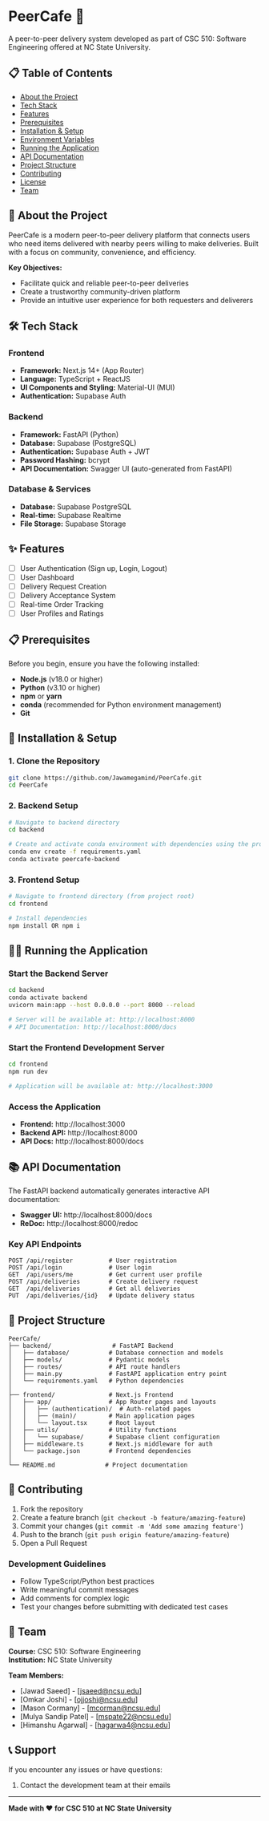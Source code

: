 # PeerCafe 🚀

A peer-to-peer delivery system developed as part of CSC 510: Software Engineering offered at NC State University.

## 📋 Table of Contents

- [About the Project](#about-the-project)
- [Tech Stack](#tech-stack)
- [Features](#features)
- [Prerequisites](#prerequisites)
- [Installation & Setup](#installation--setup)
- [Environment Variables](#environment-variables)
- [Running the Application](#running-the-application)
- [API Documentation](#api-documentation)
- [Project Structure](#project-structure)
- [Contributing](#contributing)
- [License](#license)
- [Team](#team)

## 🎯 About the Project

PeerCafe is a modern peer-to-peer delivery platform that connects users who need items delivered with nearby peers willing to make deliveries. Built with a focus on community, convenience, and efficiency.

**Key Objectives:**
- Facilitate quick and reliable peer-to-peer deliveries
- Create a trustworthy community-driven platform
- Provide an intuitive user experience for both requesters and deliverers

## 🛠 Tech Stack

### Frontend
- **Framework:** Next.js 14+ (App Router)
- **Language:** TypeScript + ReactJS
- **UI Components and Styling:** Material-UI (MUI)
- **Authentication:** Supabase Auth

### Backend
- **Framework:** FastAPI (Python)
- **Database:** Supabase (PostgreSQL)
- **Authentication:** Supabase Auth + JWT
- **Password Hashing:** bcrypt
- **API Documentation:** Swagger UI (auto-generated from FastAPI)

### Database & Services
- **Database:** Supabase PostgreSQL
- **Real-time:** Supabase Realtime
- **File Storage:** Supabase Storage

## ✨ Features

- [ ] User Authentication (Sign up, Login, Logout)
- [ ] User Dashboard
- [ ] Delivery Request Creation
- [ ] Delivery Acceptance System
- [ ] Real-time Order Tracking
- [ ] User Profiles and Ratings

## 📋 Prerequisites

Before you begin, ensure you have the following installed:

- **Node.js** (v18.0 or higher)
- **Python** (v3.10 or higher)
- **npm** or **yarn**
- **conda** (recommended for Python environment management)
- **Git**

## 🚀 Installation & Setup

### 1. Clone the Repository

```bash
git clone https://github.com/Jawamegamind/PeerCafe.git
cd PeerCafe
```

### 2. Backend Setup

```bash
# Navigate to backend directory
cd backend

# Create and activate conda environment with dependencies using the provide requirements file
conda env create -f requirements.yaml
conda activate peercafe-backend

```

### 3. Frontend Setup

```bash
# Navigate to frontend directory (from project root)
cd frontend

# Install dependencies
npm install OR npm i
```

<!-- ### 4. Database Setup (Supabase)

1. Create a new project at [supabase.com](https://supabase.com)
2. Go to **Settings** → **API** to find your project credentials
3. Create the required tables in your Supabase dashboard:

#### Users Table
```sql
CREATE TABLE "Users" (
  "UserId" SERIAL PRIMARY KEY,
  "FirstName" TEXT NOT NULL,
  "LastName" TEXT NOT NULL,
  "Email" TEXT UNIQUE NOT NULL,
  "Phone" TEXT,
  "IsAdmin" BOOLEAN DEFAULT FALSE,
  "IsActive" BOOLEAN DEFAULT TRUE,
  "Password" TEXT NOT NULL,
  "CreatedAt" TIMESTAMP DEFAULT NOW()
);
```

#### Additional tables as needed...

## 🔐 Environment Variables

### Backend Environment Variables

Create a `.env` file in the `backend/` directory:

```env
# Supabase Configuration
PROJECT_URL=https://your-project-id.supabase.co
API_KEY=your-supabase-anon-key

# Optional: Database direct connection (if needed)
# DATABASE_URL=your-database-url

# Optional: JWT Secret (if implementing custom JWT)
# JWT_SECRET=your-jwt-secret-key
```

### Frontend Environment Variables

Create a `.env.local` file in the `frontend/` directory:

```env
# Supabase Configuration
NEXT_PUBLIC_SUPABASE_URL=https://your-project-id.supabase.co
NEXT_PUBLIC_SUPABASE_ANON_KEY=your-supabase-anon-key

# Optional: API Base URL (if different from default)
# NEXT_PUBLIC_API_URL=http://localhost:8000
``` -->

## 🏃‍♂️ Running the Application

### Start the Backend Server

```bash
cd backend
conda activate backend
uvicorn main:app --host 0.0.0.0 --port 8000 --reload 

# Server will be available at: http://localhost:8000
# API Documentation: http://localhost:8000/docs
```

### Start the Frontend Development Server

```bash
cd frontend
npm run dev

# Application will be available at: http://localhost:3000
```

### Access the Application

- **Frontend:** http://localhost:3000
- **Backend API:** http://localhost:8000
- **API Docs:** http://localhost:8000/docs

## 📚 API Documentation

The FastAPI backend automatically generates interactive API documentation:

- **Swagger UI:** http://localhost:8000/docs
- **ReDoc:** http://localhost:8000/redoc

### Key API Endpoints

```
POST /api/register          # User registration
POST /api/login             # User login
GET  /api/users/me          # Get current user profile
POST /api/deliveries        # Create delivery request
GET  /api/deliveries        # Get all deliveries
PUT  /api/deliveries/{id}   # Update delivery status
```

## 📁 Project Structure

```
PeerCafe/
├── backend/                 # FastAPI Backend
│   ├── database/           # Database connection and models
│   ├── models/             # Pydantic models
│   ├── routes/             # API route handlers
│   ├── main.py             # FastAPI application entry point
│   └── requirements.yaml   # Python dependencies
│
├── frontend/               # Next.js Frontend
│   ├── app/                # App Router pages and layouts
│   │   ├── (authentication)/  # Auth-related pages
│   │   ├── (main)/         # Main application pages
│   │   └── layout.tsx      # Root layout
│   ├── utils/              # Utility functions
│   │   └── supabase/       # Supabase client configuration
│   ├── middleware.ts       # Next.js middleware for auth
│   └── package.json        # Frontend dependencies
│
└── README.md              # Project documentation
```

## 🤝 Contributing

1. Fork the repository
2. Create a feature branch (`git checkout -b feature/amazing-feature`)
3. Commit your changes (`git commit -m 'Add some amazing feature'`)
4. Push to the branch (`git push origin feature/amazing-feature`)
5. Open a Pull Request

### Development Guidelines

- Follow TypeScript/Python best practices
- Write meaningful commit messages
- Add comments for complex logic
- Test your changes before submitting with dedicated test cases

<!-- ## 📄 License

This project is licensed under the MIT License - see the [LICENSE](LICENSE) file for details. -->

## 👥 Team

**Course:** CSC 510: Software Engineering  
**Institution:** NC State University

**Team Members:**
- [Jawad Saeed] - [jsaeed@ncsu.edu]
- [Omkar Joshi] - [ojjoshi@ncsu.edu]
- [Mason Cormany] - [mcorman@ncsu.edu]
- [Mulya Sandip Patel] - [mspate22@ncsu.edu]
- [Himanshu Agarwal] - [hagarwa4@ncsu.edu]

## 📞 Support

If you encounter any issues or have questions:

1. Contact the development team at their emails

---

**Made with ❤️ for CSC 510 at NC State University**
